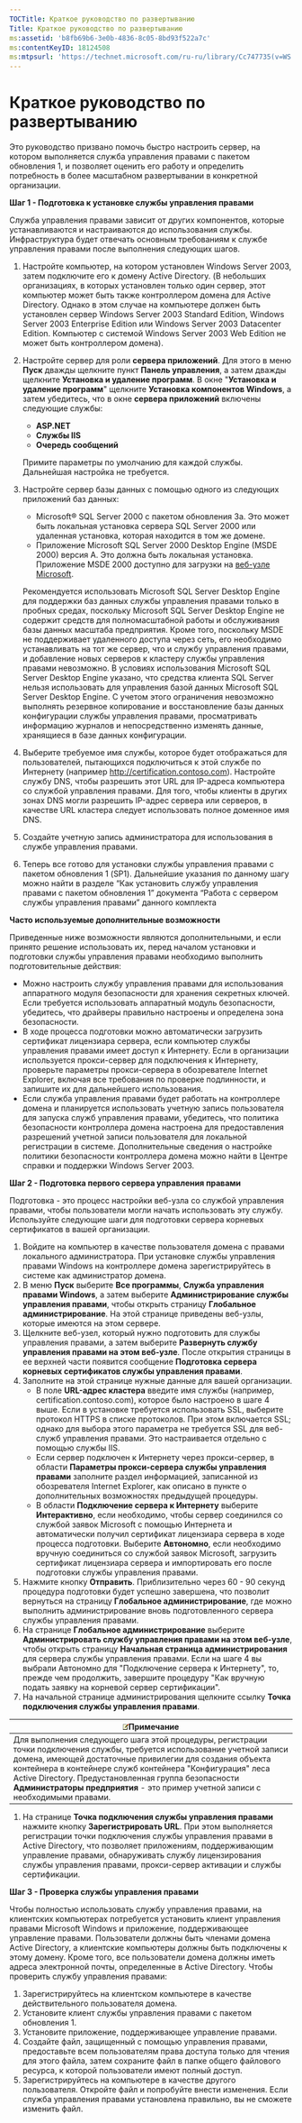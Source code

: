 ```yaml
---
TOCTitle: Краткое руководство по развертыванию
Title: Краткое руководство по развертыванию
ms:assetid: 'b8fb69b6-3e0b-4836-8c05-8bd93f522a7c'
ms:contentKeyID: 18124508
ms:mtpsurl: 'https://technet.microsoft.com/ru-ru/library/Cc747735(v=WS.10)'
---
```


Краткое руководство по развертыванию
====================================

Это руководство призвано помочь быстро настроить сервер, на котором выполняется служба управления правами с пакетом обновления 1, и позволяет оценить его работу и определить потребность в более масштабном развертывании в конкретной организации.

**Шаг 1 - Подготовка к установке службы управления правами**

Служба управления правами зависит от других компонентов, которые устанавливаются и настраиваются до использования службы. Инфраструктура будет отвечать основным требованиям к службе управления правами после выполнения следующих шагов.

1.  Настройте компьютер, на котором установлен Windows Server 2003, затем подключите его к домену Active Directory. (В небольших организациях, в которых установлен только один сервер, этот компьютер может быть также контроллером домена для Active Directory. Однако в этом случае на компьютере должен быть установлен сервер Windows Server 2003 Standard Edition, Windows Server 2003 Enterprise Edition или Windows Server 2003 Datacenter Edition. Компьютер с системой Windows Server 2003 Web Edition не может быть контроллером домена).
2.  Настройте сервер для роли **сервера приложений**. Для этого в меню **Пуск** дважды щелкните пункт **Панель управления**, а затем дважды щелкните **Установка и удаление программ**. В окне "**Установка и удаление программ**" щелкните **Установка компонентов Windows**, а затем убедитесь, что в окне **сервера приложений** включены следующие службы:
    -   **ASP.NET**
    -   **Службы IIS**
    -   **Очередь сообщений**

    Примите параметры по умолчанию для каждой службы. Дальнейшая настройка не требуется.
3.  Настройте сервер базы данных с помощью одного из следующих приложений баз данных:
    -   Microsoft® SQL Server 2000 с пакетом обновления 3a. Это может быть локальная установка сервера SQL Server 2000 или удаленная установка, которая находится в том же домене.
    -   Приложение Microsoft SQL Server 2000 Desktop Engine (MSDE 2000) версия A. Это должна быть локальная установка. Приложение MSDE 2000 доступно для загрузки на [веб-узле Microsoft](http://go.microsoft.com/fwlink/?linkid=17799%20(http://www.microsoft.com/fwlink/?linkid=17799)).

    Рекомендуется использовать Microsoft SQL Server Desktop Engine для поддержки баз данных службы управления правами только в пробных средах, поскольку Microsoft SQL Server Desktop Engine не содержит средств для полномасштабной работы и обслуживания базы данных масштаба предприятия. Кроме того, поскольку MSDE не поддерживает удаленного доступа через сеть, его необходимо устанавливать на тот же сервер, что и службу управления правами, и добавление новых серверов к кластеру службы управления правами невозможно. В условиях использования Microsoft SQL Server Desktop Engine указано, что средства клиента SQL Server нельзя использовать для управления базой данных Microsoft SQL Server Desktop Engine. С учетом этого ограничения невозможно выполнять резервное копирование и восстановление базы данных конфигурации службы управления правами, просматривать информацию журналов и непосредственно изменять данные, хранящиеся в базе данных конфигурации.
4.  Выберите требуемое имя службы, которое будет отображаться для пользователей, пытающихся подключиться к этой службе по Интернету (например http://certification.contoso.com). Настройте службу DNS, чтобы разрешить этот URL для IP-адреса компьютера со службой управления правами. Для того, чтобы клиенты в других зонах DNS могли разрешить IP-адрес сервера или серверов, в качестве URL кластера следует использовать полное доменное имя DNS.
5.  Создайте учетную запись администратора для использования в службе управления правами.
6.  Теперь все готово для установки службы управления правами с пакетом обновления 1 (SP1). Дальнейшие указания по данному шагу можно найти в разделе “Как установить службу управления правами с пакетом обновления 1” документа “Работа с сервером службы управления правами” данного комплекта

**Часто используемые дополнительные возможности**

Приведенные ниже возможности являются дополнительными, и если принято решение использовать их, перед началом установки и подготовки службы управления правами необходимо выполнить подготовительные действия:

-   Можно настроить службу управления правами для использования аппаратного модуля безопасности для хранения секретных ключей. Если требуется использовать аппаратный модуль безопасности, убедитесь, что драйверы правильно настроены и определена зона безопасности.
-   В ходе процесса подготовки можно автоматически загрузить сертификат лицензиара сервера, если компьютер службы управления правами имеет доступ к Интернету. Если в организации используется прокси-сервер для подключения к Интернету, проверьте параметры прокси-сервера в обозревателе Internet Explorer, включая все требования по проверке подлинности, и запишите их для дальнейшего использования.
-   Если служба управления правами будет работать на контроллере домена и планируется использовать учетную запись пользователя для запуска служб управления правами, убедитесь, что политика безопасности контроллера домена настроена для предоставления разрешений учетной записи пользователя для локальной регистрации в системе. Дополнительные сведения о настройке политики безопасности контроллера домена можно найти в Центре справки и поддержки Windows Server 2003.

**Шаг 2 - Подготовка первого сервера управления правами**

Подготовка - это процесс настройки веб-узла со службой управления правами, чтобы пользователи могли начать использовать эту службу. Используйте следующие шаги для подготовки сервера корневых сертификатов в вашей организации.

1.  Войдите на компьютер в качестве пользователя домена с правами локального администратора. При установке службы управления правами Windows на контроллере домена зарегистрируйтесь в системе как администратор домена.
2.  В меню **Пуск** выберите **Все программы**, **Служба управления правами Windows**, а затем выберите **Администрирование службы управления правами**, чтобы открыть страницу **Глобальное администрирование**. На этой странице приведены веб-узлы, которые имеются на этом сервере.
3.  Щелкните веб-узел, который нужно подготовить для службы управления правами, а затем выберите **Развернуть службу управления правами на этом веб-узле**. После открытия страницы в ее верхней части появится сообщение **Подготовка сервера корневых сертификатов службы управления правами**.
4.  Заполните на этой странице нужные данные для вашей организации.
    -   В поле **URL-адрес кластера** введите имя службы (например, certification.contoso.com), которое было настроено в шаге 4 выше. Если в установке требуется использовать SSL, выберите протокол HTTPS в списке протоколов. При этом включается SSL; однако для выбора этого параметра не требуется SSL для веб-служб управления правами. Это настраивается отдельно с помощью службы IIS.
    -   Если сервер подключен к Интернету через прокси-сервер, в области **Параметры прокси-сервера службы управления правами** заполните раздел информацией, записанной из обозревателя Internet Explorer, как описано в пункте о дополнительных возможностях предыдущей процедуры.
    -   В области **Подключение сервера к Интернету** выберите **Интерактивно**, если необходимо, чтобы сервер соединился со службой заявок Microsoft с помощью Интернета и автоматически получил сертификат лицензиара сервера в ходе процесса подготовки. Выберите **Автономно**, если необходимо вручную соединиться со службой заявок Microsoft, загрузить сертификат лицензиара сервера и импортировать его после подготовки службы управления правами.
5.  Нажмите кнопку **Отправить**.
    Приблизительно через 60 - 90 секунд процедура подготовки будет успешно завершена, что позволит вернуться на страницу **Глобальное администрирование**, где можно выполнить администрирование вновь подготовленного сервера службы управления правами.
6.  На странице **Глобальное администрирование** выберите **Администрировать службу управления правами на этом веб-узле**, чтобы открыть страницу **Начальная страница администрирования** для сервера службы управления правами.
    Если на шаге 4 вы выбрали Автономно для "Подключение сервера к Интернету", то, прежде чем продолжить, завершите процедуру "Как вручную подать заявку на корневой сервер сертификации".
7.  На начальной странице администрирования щелкните ссылку **Точка подключения службы управления правами**.

| ![](/security-updates/images/Cc747735.note(WS.10).gif)Примечание                                                                                                                                                                                                                                                                                                                     |
|-------------------------------------------------------------------------------------------------------------------------------------------------------------------------------------------------------------------------------------------------------------------------------------------------------------------------------------------------------------------------------------------------|
| Для выполнения следующего шага этой процедуры, регистрации точки подключения службы, требуется использование учетной записи домена, имеющей достаточные привилегии для создания объекта контейнера в контейнере служб контейнера "Конфигурация" леса Active Directory. Предустановленная группа безопасности **Администраторы предприятия** - это пример учетной записи с необходимыми правами. |

1.  На странице **Точка подключения службы управления правами** нажмите кнопку **Зарегистрировать URL**. При этом выполняется регистрации точки подключения службы управления правами в Active Directory, что позволяет приложениям, поддерживающим управление правами, обнаруживать службу лицензирования службы управления правами, прокси-сервер активации и службы сертификации.

**Шаг 3 - Проверка службы управления правами**

Чтобы полностью использовать службу управления правами, на клиентских компьютерах потребуется установить клиент управления правами Microsoft Windows и приложение, поддерживающее управление правами. Пользователи должны быть членами домена Active Directory, а клиентские компьютеры должны быть подключены к этому домену. Кроме того, все пользователи домена должны иметь адреса электронной почты, определенные в Active Directory. Чтобы проверить службу управления правами:

1.  Зарегистрируйтесь на клиентском компьютере в качестве действительного пользователя домена.
2.  Установите клиент службы управления правами с пакетом обновления 1.
3.  Установите приложение, поддерживающее управление правами.
4.  Создайте файл, защищенный с помощью управления правами, предоставьте всем пользователям права доступа только для чтения для этого файла, затем сохраните файл в папке общего файлового ресурса, к которой пользователи имеют полный доступ.
5.  Зарегистрируйтесь на компьютере в качестве другого пользователя. Откройте файл и попробуйте внести изменения. Если служба управления правами установлена правильно, вы не сможете изменить файл.
